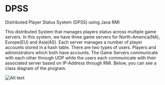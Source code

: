 DPSS
====

Distributed Player Status System (DPSS) using Java RMI

This distributed System that manages players status across multiple game servers. 
In this system, we have three game servers for North-America(NA), Europe(EU) and
Asia(AS). Each server manages a number of player accounts stored in a hash table.
There are two types of users. Players and administrators which both have accounts.
The Game Servers communicate with each other through UDP while the users each communicate 
with their associated server based on IP-Address through RMI.
Below, you can see a class diagram of the program.

![Alt text](/path/to/ClassDiagram.png "UML Class Diagram")

